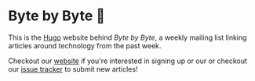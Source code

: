 # Byte by Byte 🚀

This is the [Hugo](https://gohugo.io) website behind *Byte by Byte*, a weekly mailing list linking articles around technology from the past week.

Checkout our [website](https://www.bytebybyte.io/) if you're interested in signing up or our or checkout our [issue tracker](https://github.com/jloh/bytebybyte/issues) to submit new articles!
